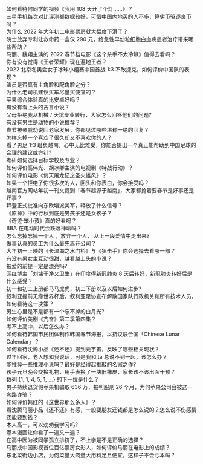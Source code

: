 如何看待何同学的视频《我用 108 天开了个灯......》？  
三星手机每次对比评测都数据较好，可惜中国内地买的人不多，算劣币驱逐良币吗？  
为什么 2022 年大年初二电影票房就大幅度下滑了？  
院士放弃专利让救命药一盒仅 290 元，给急性早幼粒细胞白血病患者治疗带来哪些帮助？  
马丽、魏翔主演的 2022 春节档电影《这个杀手不太冷静》值得去看吗？  
你有没有觉得《王者荣耀》现在遍地王者？  
2022 北京冬奥会女子冰球小组赛中国首战 1:3 不敌捷克，如何评价中国队的表现？  
演员是否真有主角脸和配角脸之分？  
为什么老司机建议买车尽量买便宜的？  
苹果综合体验真的比安卓好吗？  
有没有看上头的古言小说？  
父母拒绝我从机械 / 天坑专业转行，大家怎么回答他们的问题?  
有没有男主是动物的小说推荐？  
春节被亲戚劝说回老家发展，你都见过哪些堪称一绝的回复？  
怎样忘掉一个喜欢了很久却又不喜欢你的人？  
看了男足 1:3 耻负越南，心中无比难受，你能否提出一个真正能帮助到中国足球的合理的建议或方针?  
考研如何选择目标学校及专业？  
如何评价高伟光、胡冰卿主演的电视剧《特战行动》？  
如何评价电影《倚天屠龙记之圣火雄风》？  
如果一个拒绝了你很多次的人，回头和你表白，你会接受吗？  
越南官方网站年初一刊文提到「春节起源于越南」，大家都抢着要春节是好事还是坏事？  
拜登正式批准向东欧增派美军，释放了什么信号？  
《原神》中的行秋到底是男孩子还是女孩子？  
《奇迹·笨小孩》真的好看吗？  
BBA 在电动时代会跌落神坛吗？  
怎么忘掉忘掉一个人 ，放弃一个人， 从上一段爱情中走出来?  
做事认真的员工为什么最先离开公司？  
大年初一上映的《长津湖之水门桥》与《狙击手》你会选择去看哪一部？  
有没有男女主互动很甜，越看越上头的小说？  
被爱的前提一定是漂亮吗?  
网红博主「刘墉干净又卫生」在印度得新冠肺炎 8 天后转好，新冠肺炎转好后是什么感受？  
初一和初二上册都马马虎虎，初二下册以及以后如何进步?  
叙利亚提前无缘世界杯后，叙利亚足协宣布解散国家队行政机关和所有技术人员，如何看待这一决策？  
男生心里是不是都有一个忘不掉的白月光?  
如何评价美剧《亢奋》第二季第四集？  
考不上高中，以后怎么办？  
如何看待韩国市民团体制作韩国春节海报，以抗议联合国「Chinese Lunar Calendar」？  
如何看待沈腾小品《还不还》提到元宇宙，反映了哪些相关现状？  
过年回家，老人想和我说话，可是我和 ta 总说不到一起，该怎么办？  
能推荐一些推理小说吗？最好是经得起推敲的名家之作?  
孩子元旦晚会交换礼物，用手表换了一块旧橡皮，家长该不该出面干预？  
数列 {1, 1, 4, 5, 1, …} 的下一位是什么？  
男子持续退货假苹果机骗取 636 万，被判服刑 26 个月，为何苹果公司会被这一套路诈骗？  
如何评价韩红的《这世界那么多人》？  
看沈腾马丽小品《还不还》有感，一般要朋友还钱都是怎么说的？怎么说不伤感情还能要到钱？  
本人高一，可以劝劝我学习吗?  
哪本漫画让你看了一遍又一遍？  
在高中因为被同学孤立排挤了，不上学是不是正确的选择？  
马丽成中国影视首位百亿票房女影人，如何评价马丽在电影上的成绩？  
东北菜街边小店，为何菜量大肉量大用料足且便宜，这样子不会亏本吗？  

